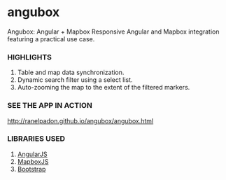# angubox
Angubox: Angular + Mapbox
Responsive Angular and Mapbox integration featuring a practical use case.


### HIGHLIGHTS

1. Table and map data synchronization.
2. Dynamic search filter using a select list.
3. Auto-zooming the map to the extent of the filtered markers.


### SEE THE APP IN ACTION
http://ranelpadon.github.io/angubox/angubox.html


### LIBRARIES USED

1. [AngularJS](https://angularjs.org/)
2. [MapboxJS](https://www.mapbox.com/mapbox.js/)
3. [Bootstrap](http://getbootstrap.com/)
